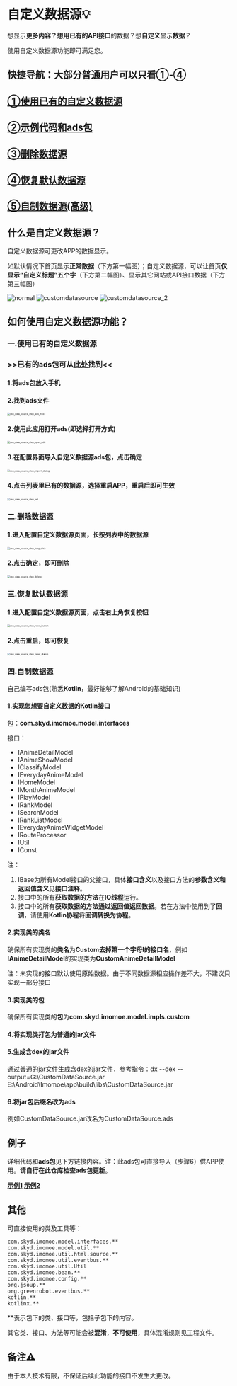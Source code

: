 # 自定义数据源💡

想显示**更多内容？**想用已有的**API接口**的数据？想**自定义**显示**数据**？

使用自定义数据源功能即可满足您。

## **快捷导航：大部分普通用户可以只看①-④**

## [①使用已有的自定义数据源](#一.使用已有的自定义数据源)

## [②示例代码和ads包](#例子)

## [③删除数据源](#二.删除数据源)

## [④恢复默认数据源](#三.恢复默认数据源)

## [⑤自制数据源(高级)](#四.自制数据源)

## 什么是自定义数据源？

自定义数据源可更改APP的数据显示。

如默认情况下首页显示**正常数据**（下方第一幅图）；自定义数据源，可以让首页**仅显示“自定义标题”五个字**（下方第二幅图）、显示其它网站或API接口数据（下方第三幅图）

![normal](image/normal.jpg) ![customdatasource](image/customdatasource.jpg) ![customdatasource_2](image/customdatasource_2.jpg)

## 如何使用自定义数据源功能？

### 一.使用已有的自定义数据源

### **>>已有的ads包可从[此处](#例子)找到<<**

#### 1.将ads包放入手机

#### 2.找到ads文件

<img src="E:\Android\Imomoe\doc\customdatasource\image\use_data_source_step_ads_files.jpg" alt="use_data_source_step_ads_files" style="zoom:37%;" />

#### 2.使用此应用打开ads(即选择打开方式)

<img src="E:\Android\Imomoe\doc\customdatasource\image\use_data_source_step_open_ads.jpg" alt="use_data_source_step_open_ads" style="zoom: 37%;" />

#### 3.在配置界面导入自定义数据源ads包，点击确定

<img src="E:\Android\Imomoe\doc\customdatasource\image\use_data_source_step_import_dialog.jpg" alt="use_data_source_step_import_dialog" style="zoom:37%;" />

#### 4.点击列表里已有的数据源，选择重启APP，重启后即可生效

<img src="E:\Android\Imomoe\doc\customdatasource\image\use_data_source_step_set.jpg" alt="use_data_source_step_set" style="zoom:37%;" />

### 二.删除数据源

#### 1.进入配置自定义数据源页面，长按列表中的数据源

<img src="E:\Android\Imomoe\doc\customdatasource\image\use_data_source_step_long_click.jpg" alt="use_data_source_step_long_click" style="zoom:37%;" />

#### 2.点击确定，即可删除

<img src="E:\Android\Imomoe\doc\customdatasource\image\use_data_source_step_delete.jpg" alt="use_data_source_step_delete" style="zoom:37%;" />

### 三.恢复默认数据源

#### 1.进入配置自定义数据源页面，点击右上角恢复按钮

<img src="E:\Android\Imomoe\doc\customdatasource\image\use_data_source_step_reset_button.jpg" alt="use_data_source_step_reset_button" style="zoom:37%;" />

#### 2.点击重启，即可恢复

<img src="E:\Android\Imomoe\doc\customdatasource\image\use_data_source_step_reset_dialog.jpg" alt="use_data_source_step_reset_dialog" style="zoom:37%;" />

### 四.自制数据源

自己编写ads包(熟悉**Kotlin**，最好能够了解Android的基础知识)

#### 1.实现您想要自定义数据的Kotlin接口

包：**com.skyd.imomoe.model.interfaces**

接口：

- IAnimeDetailModel
- IAnimeShowModel
- IClassifyModel
- IEverydayAnimeModel
- IHomeModel
- IMonthAnimeModel
- IPlayModel
- IRankModel
- ISearchModel
- IRankListModel
- IEverydayAnimeWidgetModel
- IRouteProcessor
- IUtil
- IConst

注：

1. IBase为所有Model接口的父接口，具体**接口含义**以及接口方法的**参数含义和返回值含义**见**接口注释**。
2. 接口中的所有**获取数据的方法**在**IO线程**运行。
3. 接口中的所有**获取数据的方法通过返回值返回数据**。若在方法中使用到了**回调**，请使用**Kotlin协程**将**回调转换为协程**。

#### 2.实现类的类名

确保所有实现类的**类名**为**Custom去掉第一个字母I的接口名**，例如**IAnimeDetailModel**的实现类为**CustomAnimeDetailModel**

注：未实现的接口默认使用原始数据。由于不同数据源相应操作差不大，不建议只实现一部分接口

#### 3.实现类的包

确保所有实现类的**包**为**com.skyd.imomoe.model.impls.custom**

#### 4.将实现类打包为普通的jar文件

#### 5.生成含dex的jar文件

通过普通的jar文件生成含dex的jar文件，参考指令：dx --dex --output=G:\CustomDataSource.jar E:\Android\Imomoe\app\build\libs\CustomDataSource.jar

#### 6.将jar包后缀名改为ads

例如CustomDataSource.jar改名为CustomDataSource.ads

## 例子

详细代码和**ads包**见下方链接内容。注：此ads包可直接导入（步骤6）供APP使用。**请自行在此仓库检查ads包更新**。

**[示例1](sample1/custom)  [示例2](sample1/custom)**

## 其他

可直接使用的类及工具等：

```
com.skyd.imomoe.model.interfaces.**
com.skyd.imomoe.model.util.**
com.skyd.imomoe.util.html.source.**
com.skyd.imomoe.util.eventbus.**
com.skyd.imomoe.util.Util
com.skyd.imomoe.bean.**
com.skyd.imomoe.config.**
org.jsoup.**
org.greenrobot.eventbus.**
kotlin.**
kotlinx.**
```

**表示包下的类、接口等，包括子包下的内容。

其它类、接口、方法等可能会被**混淆**，**不可使用**，具体混淆规则见工程文件。

## 备注⚠

由于本人技术有限，不保证后续此功能的接口不发生大更改。